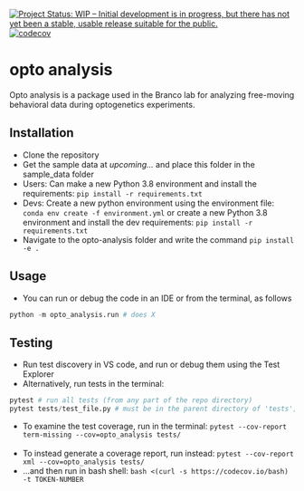[![Project Status: WIP – Initial development is in progress, but there has not yet been a stable, usable release suitable for the public.](https://www.repostatus.org/badges/latest/wip.svg)](https://www.repostatus.org/#wip)
[![codecov](https://codecov.io/gh/philshams/opto-analysis/branch/master/graph/badge.svg?token=IDLENSLEP4)](https://codecov.io/gh/philshams/opto-analysis)

# opto analysis

Opto analysis is a package used in the Branco lab for analyzing free-moving behavioral data during optogenetics experiments.

## Installation

- Clone the repository
- Get the sample data at _upcoming..._ and place this folder in the sample_data folder
- Users: Can make a new Python 3.8 environment and install the requirements:
```pip install -r requirements.txt```
- Devs: Create a new python environment using the environment file: ```conda env create -f environment.yml``` or create a new Python 3.8 environment and install the dev requirements: ```pip install -r requirements.txt```
- Navigate to the opto-analysis folder and write the command ```pip install -e .```

## Usage

- You can run or debug the code in an IDE or from the terminal, as follows
```python
python -m opto_analysis.run # does X
```

## Testing
- Run test discovery in VS code, and run or debug them using the Test Explorer
- Alternatively, run tests in the terminal:
```python
pytest # run all tests (from any part of the repo directory)
pytest tests/test_file.py # must be in the parent directory of 'tests'; this will just test "file"
```
- To examine the test coverage, run in the terminal: ```pytest --cov-report term-missing --cov=opto_analysis tests/```
<br/><br/>
- To instead generate a coverage report, run instead: ```pytest --cov-report xml --cov=opto_analysis tests/```
- ...and then run in bash shell: ```bash <(curl -s https://codecov.io/bash) -t TOKEN-NUMBER```

